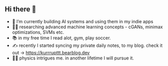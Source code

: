 ## Hi there 👋

- 🔭 I’m currently building AI systems and using them in my indie apps
- 👨‍💻 researching advanced machine learning concepts - cGANs, minimax optimizations, SVMs etc.
- 📚 in my free time I read alot, gym, play soccer.
- ✍️ recently I started syncing my private daily notes, to my blog. check it out -> https://kurrrupttt.bearblog.dev
- 🧑‍🔬 physics intrigues me. in another lifetime I will pursue it.
